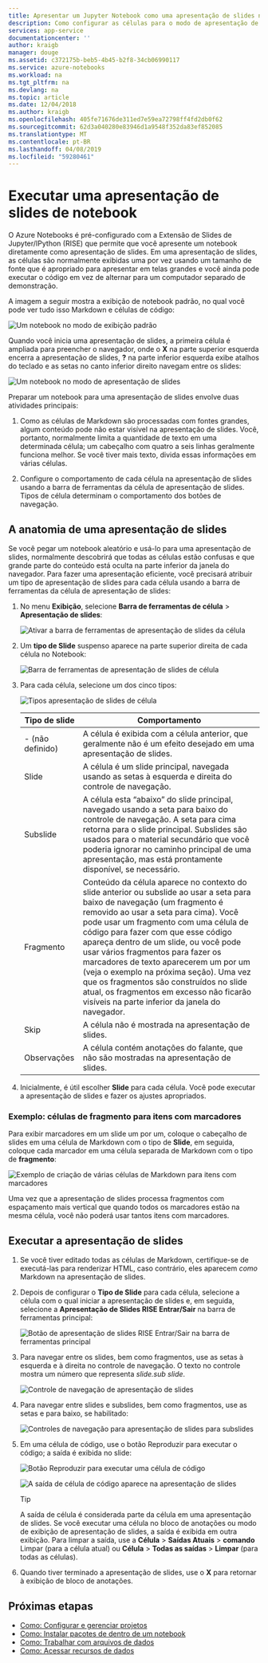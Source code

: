 ```yaml
---
title: Apresentar um Jupyter Notebook como uma apresentação de slides no Azure
description: Como configurar as células para o modo de apresentação de slides em um notebook Jupyter e, em seguida, apresentar a apresentação de slides usando a extensão RISE.
services: app-service
documentationcenter: ''
author: kraigb
manager: douge
ms.assetid: c372175b-beb5-4b45-b2f8-34cb06990117
ms.service: azure-notebooks
ms.workload: na
ms.tgt_pltfrm: na
ms.devlang: na
ms.topic: article
ms.date: 12/04/2018
ms.author: kraigb
ms.openlocfilehash: 405fe71676de311ed7e59ea72798ff4fd2db0f62
ms.sourcegitcommit: 62d3a040280e83946d1a9548f352da83ef852085
ms.translationtype: MT
ms.contentlocale: pt-BR
ms.lasthandoff: 04/08/2019
ms.locfileid: "59280461"
---
```

# <a name="run-a-notebook-slideshow"></a>Executar uma apresentação de slides de notebook

O Azure Notebooks é pré-configurado com a Extensão de Slides de Jupyter/IPython (RISE) que permite que você apresente um notebook diretamente como apresentação de slides. Em uma apresentação de slides, as células são normalmente exibidas uma por vez usando um tamanho de fonte que é apropriado para apresentar em telas grandes e você ainda pode executar o código em vez de alternar para um computador separado de demonstração.

A imagem a seguir mostra a exibição de notebook padrão, no qual você pode ver tudo isso Markdown e células de código:

![Um notebook no modo de exibição padrão](media/slideshow/slideshow-notebook-view.png)

Quando você inicia uma apresentação de slides, a primeira célula é ampliada para preencher o navegador, onde o **X** na parte superior esquerda encerra a apresentação de slides, **?** na parte inferior esquerda exibe atalhos do teclado e as setas no canto inferior direito navegam entre os slides:

![Um notebook no modo de apresentação de slides](media/slideshow/slideshow-slide-view.png)

Preparar um notebook para uma apresentação de slides envolve duas atividades principais:

1. Como as células de Markdown são processadas com fontes grandes, algum conteúdo pode não estar visível na apresentação de slides. Você, portanto, normalmente limita a quantidade de texto em uma determinada célula; um cabeçalho com quatro a seis linhas geralmente funciona melhor. Se você tiver mais texto, divida essas informações em várias células.

2. Configure o comportamento de cada célula na apresentação de slides usando a barra de ferramentas da célula de apresentação de slides. Tipos de célula determinam o comportamento dos botões de navegação.

## <a name="the-anatomy-of-a-slideshow"></a>A anatomia de uma apresentação de slides

Se você pegar um notebook aleatório e usá-lo para uma apresentação de slides, normalmente descobrirá que todas as células estão confusas e que grande parte do conteúdo está oculta na parte inferior da janela do navegador. Para fazer uma apresentação eficiente, você precisará atribuir um tipo de apresentação de slides para cada célula usando a barra de ferramentas da célula de apresentação de slides:

1. No menu **Exibição**, selecione **Barra de ferramentas de célula** > **Apresentação de slides**:

    ![Ativar a barra de ferramentas de apresentação de slides da célula](media/slideshow/slideshow-view-cell-toolbar.png)

1. Um **tipo de Slide** suspenso aparece na parte superior direita de cada célula no Notebook:

    ![Barra de ferramentas de apresentação de slides de célula](media/slideshow/slideshow-cell-toolbar.png)

1. Para cada célula, selecione um dos cinco tipos:

    ![Tipos apresentação de slides de célula](media/slideshow/slideshow-cell-slide-types.png)

    | Tipo de slide | Comportamento |
    | --- | --- |
    | - (não definido) | A célula é exibida com a célula anterior, que geralmente não é um efeito desejado em uma apresentação de slides. |
    | Slide | A célula é um slide principal, navegada usando as setas à esquerda e direita do controle de navegação. |
    | Subslide | A célula esta “abaixo” do slide principal, navegado usando a seta para baixo do controle de navegação. A seta para cima retorna para o slide principal. Subslides são usados para o material secundário que você poderia ignorar no caminho principal de uma apresentação, mas está prontamente disponível, se necessário. |
    | Fragmento | Conteúdo da célula aparece no contexto do slide anterior ou subslide ao usar a seta para baixo de navegação (um fragmento é removido ao usar a seta para cima). Você pode usar um fragmento com uma célula de código para fazer com que esse código apareça dentro de um slide, ou você pode usar vários fragmentos para fazer os marcadores de texto aparecerem um por um (veja o exemplo na próxima seção). Uma vez que os fragmentos são construídos no slide atual, os fragmentos em excesso não ficarão visíveis na parte inferior da janela do navegador. |
    | Skip | A célula não é mostrada na apresentação de slides. |
    | Observações | A célula contém anotações do falante, que não são mostradas na apresentação de slides. |

1. Inicialmente, é útil escolher **Slide** para cada célula. Você pode executar a apresentação de slides e fazer os ajustes apropriados.

### <a name="example-fragment-cells-for-bullet-items"></a>Exemplo: células de fragmento para itens com marcadores

Para exibir marcadores em um slide um por um, coloque o cabeçalho de slides em uma célula de Markdown com o tipo de **Slide**, em seguida, coloque cada marcador em uma célula separada de Markdown com o tipo de **fragmento**:

![Exemplo de criação de várias células de Markdown para itens com marcadores](media/slideshow/slideshow-fragments.png)

Uma vez que a apresentação de slides processa fragmentos com espaçamento mais vertical que quando todos os marcadores estão na mesma célula, você não poderá usar tantos itens com marcadores.

## <a name="run-the-slideshow"></a>Executar a apresentação de slides

1. Se você tiver editado todas as células de Markdown, certifique-se de executá-las para renderizar HTML, caso contrário, eles aparecem *como* Markdown na apresentação de slides.

1. Depois de configurar o **Tipo de Slide** para cada célula, selecione a célula com o qual iniciar a apresentação de slides e, em seguida, selecione a **Apresentação de Slides RISE Entrar/Sair** na barra de ferramentas principal:

    ![Botão de apresentação de slides RISE Entrar/Sair na barra de ferramentas principal](media/slideshow/slideshow-start.png)

1. Para navegar entre os slides, bem como fragmentos, use as setas à esquerda e à direita no controle de navegação. O texto no controle mostra um número que representa *slide.sub slide*.

    ![Controle de navegação de apresentação de slides](media/slideshow/slideshow-navigation-control.png)

1. Para navegar entre slides e subslides, bem como fragmentos, use as setas e para baixo, se habilitado:

    ![Controles de navegação para apresentação de slides para subslides](media/slideshow/slideshow-navigation-control-subslide.png)

1. Em uma célula de código, use o botão Reproduzir para executar o código; a saída é exibida no slide:

    ![Botão Reproduzir para executar uma célula de código](media/slideshow/slideshow-run-code-cell.png)

    ![A saída de célula de código aparece na apresentação de slides](media/slideshow/slideshow-run-code-cell-output.png)

    > [!Tip]
    > A saída de célula é considerada parte da célula em uma apresentação de slides. Se você executar uma célula no bloco de anotações ou modo de exibição de apresentação de slides, a saída é exibida em outra exibição. Para limpar a saída, use a **Célula** > **Saídas Atuais** > **comando** Limpar (para a célula atual) ou **Célula**  >  **Todas as saídas** > **Limpar** (para todas as células).

1. Quando tiver terminado a apresentação de slides, use o **X** para retornar à exibição de bloco de anotações.

## <a name="next-steps"></a>Próximas etapas

- [Como: Configurar e gerenciar projetos](configure-manage-azure-notebooks-projects.md)
- [Como: Instalar pacotes de dentro de um notebook](install-packages-jupyter-notebook.md)
- [Como: Trabalhar com arquivos de dados](work-with-project-data-files.md)
- [Como: Acessar recursos de dados](access-data-resources-jupyter-notebooks.md)
